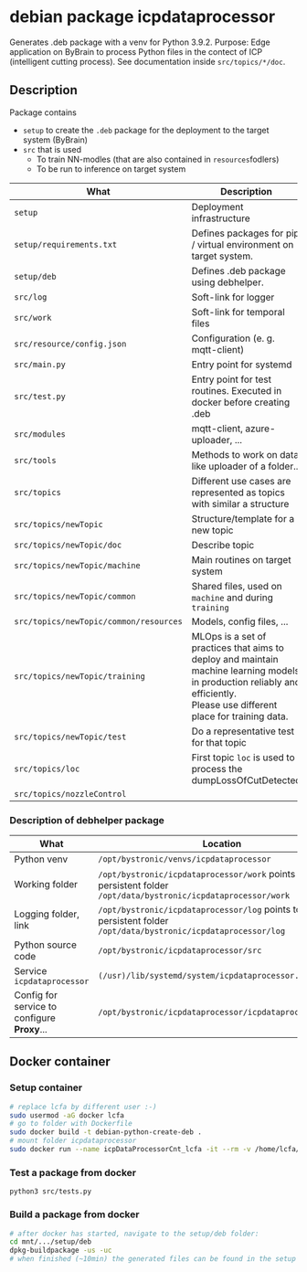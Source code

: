 # debian package icpdataprocessor
Generates .deb package with a venv for Python 3.9.2.
Purpose: Edge application on ByBrain to process Python files in the contect of ICP (intelligent cutting process).
See documentation inside `src/topics/*/doc`.



## Description

Package contains

* `setup` to create the `.deb` package for the deployment to the target system (ByBrain)
* `src` that is used
  * To train NN-modles (that are also contained in `resources`fodlers)
  * To be run to inference on target system

| What                                  | Description | Depoly |
| ------------------------------------- | ------------ | ------------ |
| `setup`                               | Deployment infrastructure |              |
| `setup/requirements.txt`              | Defines packages for pip / virtual environment on target system. |   |
| `setup/deb`                           | Defines .deb package using debhelper. |              |
| `src/log`                             | Soft-link for logger | x |
| `src/work`                            | Soft-link for temporal files | x |
| `src/resource/config.json`     | Configuration (e. g. mqtt-client) |              |
| `src/main.py`                         | Entry point for systemd | x |
| `src/test.py`                         | Entry point for test routines. Executed in docker before creating .deb | ? |
| `src/modules`                         | mqtt-client, azure-uploader, ... | x |
| `src/tools` | Methods to work on data like uploader of a folder... |  |
| `src/topics`                          | Different use cases are represented as topics with similar a structure | x |
| `src/topics/newTopic`                   | Structure/template for a new topic |              |
| `src/topics/newTopic/doc`                      | Describe topic |              |
| `src/topics/newTopic/machine`                  | Main routines on target system | x |
| `src/topics/newTopic/common`                   | Shared files, used on `machine` and during `training` | x |
| `src/topics/newTopic/common/resources`       | Models, config files, ... | x |
| `src/topics/newTopic/training`                 | MLOps is a set of practices that aims to deploy and maintain machine learning models in production reliably and efficiently.<br />Please use different place for training data. |              |
| `src/topics/newTopic/test`                     | Do a representative test for that topic |  |
| `src/topics/loc`                      | First topic `loc` is used to process the dumpLossOfCutDetected | x |
| `src/topics/nozzleControl` |  |  |



### Description of debhelper package

| What                                         | Location                                                     |
| -------------------------------------------- | ------------------------------------------------------------ |
| Python venv                                  | `/opt/bystronic/venvs/icpdataprocessor`                      |
| Working folder                               | `/opt/bystronic/icpdataprocessor/work` points to persistent folder `/opt/data/bystronic/icpdataprocessor/work` |
| Logging folder, link                         | `/opt/bystronic/icpdataprocessor/log` points to persistent folder `/opt/data/bystronic/icpdataprocessor/log` |
| Python source code                           | `/opt/bystronic/icpdataprocessor/src`                        |
| Service `icpdataprocessor`                   | `(/usr)/lib/systemd/system/icpdataprocessor.service`         |
| Config for service to configure **Proxy**... | `/opt/bystronic/icpdataprocessor/icpdataprocessor.conf`      |



## Docker container

### Setup container

``` bash
# replace lcfa by different user :-)
sudo usermod -aG docker lcfa
# go to folder with Dockerfile 
sudo docker build -t debian-python-create-deb .
# mount folder icpdataprocessor
sudo docker run --name icpDataProcessorCnt_lcfa -it --rm -v /home/lcfa/:/mnt debian-python-create-deb
```



### Test a package from docker

`python3 src/tests.py`




### Build a package from docker

``` bash
# after docker has started, navigate to the setup/deb folder:
cd mnt/.../setup/deb
dpkg-buildpackage -us -uc
# when finished (~10min) the generated files can be found in the setup folder
```
